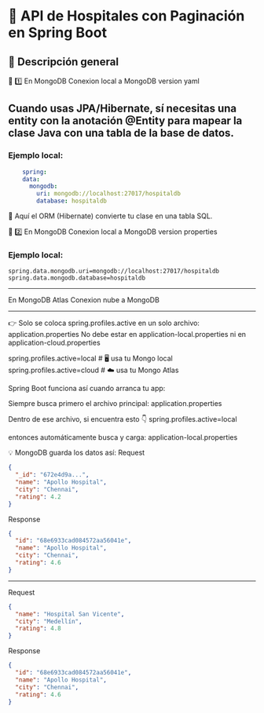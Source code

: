 # 🏥 API de Hospitales con Paginación en Spring Boot

## 📘 Descripción general

🧩 1️⃣  En MongoDB Conexion local a MongoDB version yaml

Cuando usas JPA/Hibernate, sí necesitas una entity con la anotación @Entity 
para mapear la clase Java con una tabla de la base de datos.
---
### Ejemplo local:
```yaml
    spring:
    data:
      mongodb:
        uri: mongodb://localhost:27017/hospitaldb
        database: hospitaldb
```
🔸 Aquí el ORM (Hibernate) convierte tu clase en una tabla SQL.

🍃 2️⃣  En MongoDB Conexion local a MongoDB version properties

### Ejemplo local:
```properties
spring.data.mongodb.uri=mongodb://localhost:27017/hospitaldb
spring.data.mongodb.database=hospitaldb 
```
---
En MongoDB Atlas Conexion nube a MongoDB


---
👉 Solo se coloca spring.profiles.active en un solo archivo: application.properties
No debe estar en application-local.properties ni en application-cloud.properties

spring.profiles.active=local   # 🖥️ usa tu Mongo local
spring.profiles.active=cloud   # ☁️ usa tu Mongo Atlas

Spring Boot funciona así cuando arranca tu app:

Siempre busca primero el archivo principal:
application.properties

Dentro de ese archivo, si encuentra esto 👇
spring.profiles.active=local

entonces automáticamente busca y carga:
application-local.properties

💡 MongoDB guarda los datos así:
Request
```json
{
  "_id": "672e4d9a...",
  "name": "Apollo Hospital",
  "city": "Chennai",
  "rating": 4.2
}

```
Response

```json
{
  "id": "68e6933cad084572aa56041e",
  "name": "Apollo Hospital",
  "city": "Chennai",
  "rating": 4.6
}
```
---
Request
```json
{
  "name": "Hospital San Vicente",
  "city": "Medellín",
  "rating": 4.8
}
```
Response

```json
{
  "id": "68e6933cad084572aa56041e",
  "name": "Apollo Hospital",
  "city": "Chennai",
  "rating": 4.6
}
```
 
